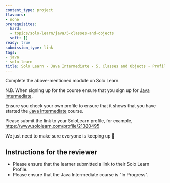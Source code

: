 ```yaml
---
content_type: project
flavours:
- none
prerequisites:
  hard:
  - topics/solo-learn/java/5-classes-and-objects
  soft: []
ready: true
submission_type: link
tags:
- java
- solo-learn
title: Solo Learn - Java Intermediate - 5. Classes and Objects - Profile check
---
```


Complete the above-mentioned module on Solo Learn.

N.B. When signing up for the course ensure that you sign up for [Java Intermediate](https://www.sololearn.com/learn/courses/java-intermediate).

Ensure you check your own profile to ensure that it shows that you have started the [Java Intermediate](https://www.sololearn.com/learn/courses/java-intermediate) course.

Please submit the link to your SoloLearn profile, for example, https://www.sololearn.com/profile/21320495

We just need to make sure everyone is keeping up 💚

## Instructions for the reviewer

- Please ensure that the learner submitted a link to their Solo Learn Profile.
- Please ensure that the Java Intermediate course is "In Progress".